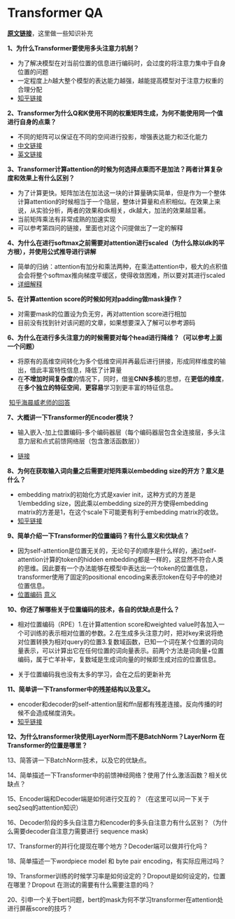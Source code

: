 # Transformer QA

[**原文链接**](https://www.qinglite.cn/doc/701264759473e2afe)，这里做一些知识补充

**1、为什么Transformer要使用多头注意力机制？**

* 为了解决模型在对当前位置的信息进行编码时，会过度的将注意力集中于自身位置的问题
* 一定程度上ℎ越大整个模型的表达能力越强，越能提高模型对于注意力权重的合理分配
* [知乎链接](https://www.zhihu.com/question/341222779)



**2、Transformer为什么Q和K使用不同的权重矩阵生成，为何不能使用同一个值进行自身的点乘？**

* 不同的矩阵可以保证在不同的空间进行投影，增强表达能力和泛化能力
* [中文链接](https://www.zhihu.com/question/319339652)
* [英文链接](https://medium.com/dissecting-bert/dissecting-bert-part-1-d3c3d495cdb3)



**3、Transformer计算attention的时候为何选择点乘而不是加法？两者计算复杂度和效果上有什么区别？**

* 为了计算更快。矩阵加法在加法这一块的计算量确实简单，但是作为一个整体计算attention的时候相当于一个隐层，整体计算量和点积相似。在效果上来说，从实验分析，两者的效果和dk相关，dk越大，加法的效果越显著。
* 当前矩阵乘法有非常成熟的加速实现
* 可以参考第四问的链接，里面也对这个问提做出了一定的解释



**4、为什么在进行softmax之前需要对attention进行scaled（为什么除以dk的平方根），并使用公式推导进行讲解**

* 简单的归纳：attention有加分和乘法两种，在乘法attention中，极大的点积值会会将整个softmax推向梯度平缓区，使得收敛困难，所以要对其进行scaled
* [详细解释](https://www.zhihu.com/question/339723385)



**5、在计算attention score的时候如何对padding做mask操作？**

* 对需要mask的位置设为负无穷，再对attention score进行相加
* 目前没有找到针对该问题的文章，如果想要深入了解可以参考源码



**6、为什么在进行多头注意力的时候需要对每个head进行降维？（可以参考上面一个问题）**

* 将原有的高维空间转化为多个低维空间并再最后进行拼接，形成同样维度的输出，借此丰富特性信息，降低了计算量
* 在**不增加时间复杂度**的情况下，同时，借鉴**CNN多核**的思想，在**更低的维度**，在**多个独立的特征空间**，**更容易**学习到更丰富的特征信息。

​	[知乎海晨威老师的回答](https://www.zhihu.com/question/350369171/answer/3304713324) 



**7、大概讲一下Transformer的Encoder模块？**

* 输入嵌入-加上位置编码-多个编码器层（每个编码器层包含全连接层，多头注意力层和点式前馈网络层（包含激活函数层））

* [链接](https://ifwind.github.io/2021/08/18/Transformer%E7%9B%B8%E5%85%B3%E2%80%94%E2%80%94%EF%BC%888%EF%BC%89Transformer%E6%A8%A1%E5%9E%8B/)



**8、为何在获取输入词向量之后需要对矩阵乘以embedding size的开方？意义是什么？**

* embedding matrix的初始化方式是xavier init，这种方式的方差是1/embedding size，因此乘以embedding size的开方使得embedding matrix的方差是1，在这个scale下可能更有利于embedding matrix的收敛。
* [知乎链接](https://zhuanlan.zhihu.com/p/442509602)



**9、简单介绍一下Transformer的位置编码？有什么意义和优缺点？**

* 因为self-attention是位置无关的，无论句子的顺序是什么样的，通过self-attention计算的token的hidden embedding都是一样的，这显然不符合人类的思维。因此要有一个办法能够在模型中表达出一个token的位置信息，transformer使用了固定的positional encoding来表示token在句子中的绝对位置信息。
* [位置编码](https://zhuanlan.zhihu.com/p/106644634)  [意义](https://zhuanlan.zhihu.com/p/630082091)

**10、你还了解哪些关于位置编码的技术，各自的优缺点是什么？**

* 相对位置编码（RPE）1.在计算attention score和weighted value时各加入一个可训练的表示相对位置的参数。2.在生成多头注意力时，把对key来说将绝对位置转换为相对query的位置3.复数域函数，已知一个词在某个位置的词向量表示，可以计算出它在任何位置的词向量表示。前两个方法是词向量+位置编码，属于亡羊补牢，复数域是生成词向量的时候即生成对应的位置信息。

* 关于位置编码我也没有太多的学习，会在之后的更新补充

  

**11、简单讲一下Transformer中的残差结构以及意义。**

* encoder和decoder的self-attention层和ffn层都有残差连接。反向传播的时候不会造成梯度消失。
* [知乎链接](https://zhuanlan.zhihu.com/p/459065530)



**12、为什么transformer块使用LayerNorm而不是BatchNorm？LayerNorm 在Transformer的位置是哪里？**





13、简答讲一下BatchNorm技术，以及它的优缺点。

14、简单描述一下Transformer中的前馈神经网络？使用了什么激活函数？相关优缺点？

15、Encoder端和Decoder端是如何进行交互的？（在这里可以问一下关于seq2seq的attention知识）

16、Decoder阶段的多头自注意力和encoder的多头自注意力有什么区别？（为什么需要decoder自注意力需要进行 sequence mask)

17、Transformer的并行化提现在哪个地方？Decoder端可以做并行化吗？

18、简单描述一下wordpiece model 和 byte pair encoding，有实际应用过吗？

19、Transformer训练的时候学习率是如何设定的？Dropout是如何设定的，位置在哪里？Dropout 在测试的需要有什么需要注意的吗？

20、引申一个关于bert问题，bert的mask为何不学习transformer在attention处进行屏蔽score的技巧？